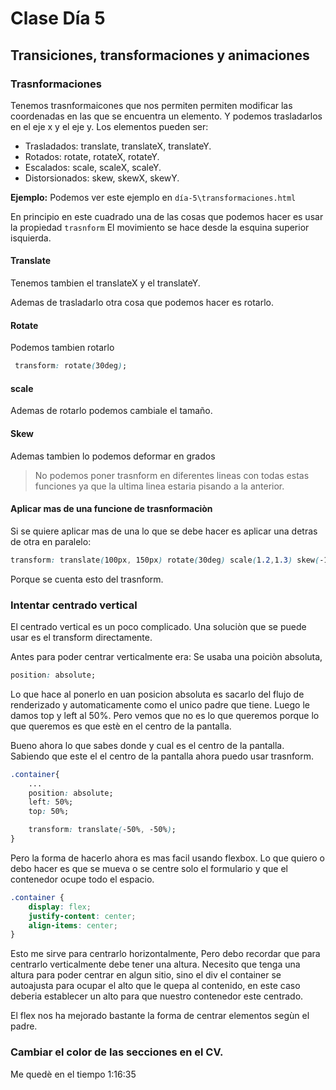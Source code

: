 # Clase Día 5

## Transiciones, transformaciones y animaciones

### Trasnformaciones
Tenemos trasnformaicones que nos permiten permiten modificar las coordenadas en las que se encuentra un elemento. Y podemos trasladarlos en el eje x y el eje y.
Los elementos pueden ser:
- Trasladados: translate, translateX, translateY.
- Rotados: rotate, rotateX, rotateY.
- Escalados: scale, scaleX, scaleY.
- Distorsionados: skew, skewX, skewY.

**Ejemplo:** Podemos ver este ejemplo en `día-5\transformaciones.html`

En principio en este cuadrado una de las cosas que podemos hacer es usar la propiedad `trasnform`
El movimiento se hace desde la esquina superior isquierda.

#### Translate
Tenemos tambien el translateX y el translateY.

Ademas de trasladarlo otra cosa que podemos hacer es rotarlo.

#### Rotate
Podemos tambien rotarlo
```css
 transform: rotate(30deg);
```

#### scale
Ademas de rotarlo podemos cambiale el tamaño.

#### Skew
Ademas tambien lo podemos deformar en grados


>No podemos poner trasnform en diferentes lineas con todas estas funciones ya que la ultima linea estaria pisando a la anterior.

#### Aplicar mas de una funcione de trasnformaciòn
Si se quiere aplicar mas de una lo que se debe hacer es aplicar una detras de otra en paralelo:
```css
transform: translate(100px, 150px) rotate(30deg) scale(1.2,1.3) skew(-10deg);
```

Porque se cuenta esto del trasnform.

### Intentar centrado vertical

El centrado vertical es un poco complicado. Una soluciòn que se puede usar es el transform directamente.

Antes para poder centrar verticalmente era:
Se usaba una poiciòn absoluta, 
```css
position: absolute;
```
Lo que hace al ponerlo en uan posicion absoluta es sacarlo del flujo de renderizado y automaticamente como el unico padre que tiene. Luego le damos top y left al 50%. Pero vemos que no es lo que queremos porque lo que queremos es que estè en el centro de la pantalla.

Bueno ahora lo que sabes donde y cual es el centro de la pantalla. Sabiendo que este el el centro de la pantalla ahora puedo usar trasnform. 

```css
.container{
    ...
    position: absolute;
    left: 50%;
    top: 50%;

    transform: translate(-50%, -50%);
}
```

Pero la forma de hacerlo ahora es mas facil usando flexbox. 
Lo que quiero o debo hacer es que se mueva o se centre solo el formulario y que el contenedor ocupe todo el espacio.

```css
.container {
    display: flex;
    justify-content: center;
    align-items: center;
}
```

Esto me sirve para centrarlo horizontalmente, Pero debo recordar que para centrarlo verticalmente debe tener una altura. 
Necesito que tenga una altura para poder centrar en algun sitio, sino el div el container se autoajusta para ocupar el alto que le quepa al contenido, en este caso deberia establecer un alto para que nuestro contenedor este centrado.

El flex nos ha mejorado bastante la forma de centrar elementos segùn el padre.


### Cambiar el color de las secciones en el CV.

Me quedè en el tiempo 1:16:35